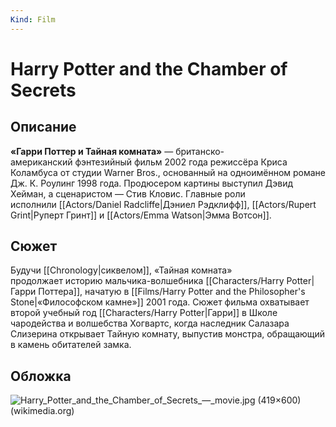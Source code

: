 ```yaml
---
Kind: Film
---
```

# Harry Potter and the Chamber of Secrets
## Описание
**«Гарри Поттер и Тайная комната»** — британско-американский фэнтезийный фильм 2002 года режиссёра Криса Коламбуса от студии Warner Bros., основанный на одноимённом романе Дж. К. Роулинг 1998 года. Продюсером картины выступил Дэвид Хейман, а сценаристом — Стив Кловис. Главные роли исполнили [[Actors/Daniel Radcliffe|Дэниел Рэдклифф]], [[Actors/Rupert Grint|Руперт Гринт]] и [[Actors/Emma Watson|Эмма Вотсон]].

## Сюжет
 Будучи [[Chronology|сиквелом]], «Тайная комната» продолжает историю мальчика-волшебника [[Characters/Harry Potter|Гарри Поттера]], начатую в [[Films/Harry Potter and the Philosopher's Stone|«Философском камне»]] 2001 года. Сюжет фильма охватывает второй учебный год [[Characters/Harry Potter|Гарри]] в Школе чародейства и волшебства Хогвартс, когда наследник Салазара Слизерина открывает Тайную комнату, выпустив монстра, обращающий в камень обитателей замка.

## Обложка
![Harry_Potter_and_the_Chamber_of_Secrets_—_movie.jpg (419×600) (wikimedia.org)](https://upload.wikimedia.org/wikipedia/ru/0/0b/Harry_Potter_and_the_Chamber_of_Secrets_%E2%80%94_movie.jpg)


